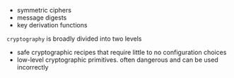 - symmetric ciphers
- message digests
- key derivation functions

`cryptography` is broadly divided into two levels
- safe cryptographic recipes that require little to no configuration choices
- low-level cryptographic primitives. often dangerous and can be used incorrectly